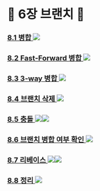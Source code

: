 # :doughnut: 6장 브랜치 :doughnut:

### [ 8.1 병합 ](https://github.com/groupFive/5JO-REPOSITORY/blob/main/%EA%B5%90%EC%9E%AC%208%EC%9E%A5%20%EC%A0%95%EB%A6%AC/8.1%20%EB%B3%91%ED%95%A9.md) <img src="https://img.shields.io/badge/양준모-green?style=flat-square&logoColor=white"/>
###
### [ 8.2 Fast-Forward 병합 ](https://github.com/groupFive/5JO-REPOSITORY/blob/main/%EA%B5%90%EC%9E%AC%208%EC%9E%A5%20%EC%A0%95%EB%A6%AC/8.2%20Fast-Forward%20%EB%B3%91%ED%95%A9.md) <img src="https://img.shields.io/badge/김태윤-purple?style=flat-square&logoColor=white"/>
###
### [ 8.3 3-way 병합 ](https://github.com/groupFive/5JO-REPOSITORY/blob/main/%EA%B5%90%EC%9E%AC%208%EC%9E%A5%20%EC%A0%95%EB%A6%AC/8.3%203-way%20%EB%B3%91%ED%95%A9.md) <img src="https://img.shields.io/badge/김성원-yellow?style=flat-square&logoColor=white"/>
###
### [ 8.4 브랜치 삭제 ](https://github.com/groupFive/5JO-REPOSITORY/blob/main/%EA%B5%90%EC%9E%AC%208%EC%9E%A5%20%EC%A0%95%EB%A6%AC/8.4%20%EB%B8%8C%EB%9E%9C%EC%B9%98%20%EC%82%AD%EC%A0%9C.md) <img src="https://img.shields.io/badge/김성원-yellow?style=flat-square&logoColor=white"/>
###
### [ 8.5 충돌 ](https://github.com/groupFive/5JO-REPOSITORY/blob/main/%EA%B5%90%EC%9E%AC%208%EC%9E%A5%20%EC%A0%95%EB%A6%AC/8.5%20%EC%B6%A9%EB%8F%8C.md) <img src="https://img.shields.io/badge/양준모-green?style=flat-square&logoColor=white"/><img src="https://img.shields.io/badge/김태윤-purple?style=flat-square&logoColor=white"/>
###
### [ 8.6 브랜치 병합 여부 확인 ](https://github.com/groupFive/5JO-REPOSITORY/blob/main/%EA%B5%90%EC%9E%AC%208%EC%9E%A5%20%EC%A0%95%EB%A6%AC/8.6%20%EB%B8%8C%EB%9E%9C%EC%B9%98%20%EB%B3%91%ED%95%A9%20%EC%97%AC%EB%B6%80%20%ED%99%95%EC%9D%B8.md) <img src="https://img.shields.io/badge/이세진-blue?style=flat-square&logoColor=white"/>
### 
### [ 8.7 리베이스 ](https://github.com/groupFive/5JO-REPOSITORY/blob/main/%EA%B5%90%EC%9E%AC%208%EC%9E%A5%20%EC%A0%95%EB%A6%AC/8.7%20%EB%A6%AC%EB%B2%A0%EC%9D%B4%EC%8A%A4.md) <img src="https://img.shields.io/badge/이세진-blue?style=flat-square&logoColor=white"/><img src="https://img.shields.io/badge/장태현-red?style=flat-square&logoColor=white"/>
###
### [ 8.8 정리 ](https://github.com/groupFive/5JO-REPOSITORY/blob/main/%EA%B5%90%EC%9E%AC%208%EC%9E%A5%20%EC%A0%95%EB%A6%AC/8.8%20%EC%A0%95%EB%A6%AC.md) <img src="https://img.shields.io/badge/장태현-red?style=flat-square&logoColor=white"/>
